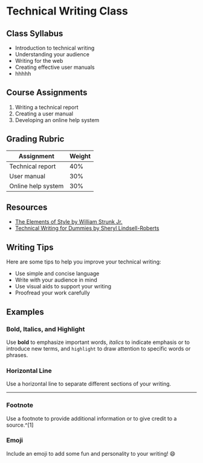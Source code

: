 # Technical Writing Class

## Class Syllabus

- Introduction to technical writing
- Understanding your audience
- Writing for the web
- Creating effective user manuals
- hhhhh

## Course Assignments

1. Writing a technical report
2. Creating a user manual
3. Developing an online help system

## Grading Rubric

| Assignment | Weight |
| --- | --- |
| Technical report | 40% |
| User manual | 30% |
| Online help system | 30% |

## Resources

- [The Elements of Style by William Strunk Jr.](https://www.gutenberg.org/ebooks/37134)
- [Technical Writing for Dummies by Sheryl Lindsell-Roberts](https://www.dummies.com/store/product/Technical-Writing-For-Dummies-1st-Edition.productCd-076455308X.html)

## Writing Tips

Here are some tips to help you improve your technical writing:

- Use simple and concise language
- Write with your audience in mind
- Use visual aids to support your writing
- Proofread your work carefully

## Examples

### Bold, Italics, and Highlight

Use **bold** to emphasize important words, *italics* to indicate emphasis or to introduce new terms, and `highlight` to draw attention to specific words or phrases.

### Horizontal Line

Use a horizontal line to separate different sections of your writing.

---

### Footnote

Use a footnote to provide additional information or to give credit to a source.^[1]
[^1]: This is a footnote content

### Emoji

Include an emoji to add some fun and personality to your writing! 😄
